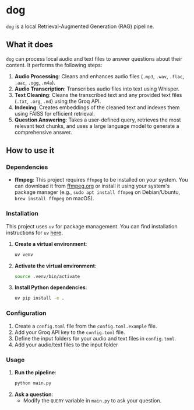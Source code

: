 # dog

`dog` is a local Retrieval-Augmented Generation (RAG) pipeline.

## What it does

`dog` can process local audio and text files to answer questions about their content. It performs the following steps:

1.  **Audio Processing**: Cleans and enhances audio files (`.mp3`, `.wav`, `.flac`, `.aac`, `.ogg`, `.m4a`).
2.  **Audio Transcription**: Transcribes audio files into text using Whisper.
3.  **Text Cleaning**: Cleans the transcribed text and any provided text files (`.txt`, `.org`, `.md`) using the Groq API.
4.  **Indexing**: Creates embeddings of the cleaned text and indexes them using FAISS for efficient retrieval.
5.  **Question Answering**: Takes a user-defined query, retrieves the most relevant text chunks, and uses a large language model to generate a comprehensive answer.

## How to use it

### Dependencies

- **ffmpeg**: This project requires `ffmpeg` to be installed on your system. You can download it from [ffmpeg.org](https://ffmpeg.org/download.html) or install it using your system's package manager (e.g., `sudo apt install ffmpeg` on Debian/Ubuntu, `brew install ffmpeg` on macOS).

### Installation

This project uses `uv` for package management. You can find installation instructions for `uv` [here](https://github.com/astral-sh/uv).

1.  **Create a virtual environment**:
    ```bash
    uv venv
    ```
2.  **Activate the virtual environment**:
    ```bash
    source .venv/bin/activate
    ```
3.  **Install Python dependencies**:
    ```bash
    uv pip install -e .
    ```

### Configuration

1.  Create a `config.toml` file from the `config.toml.example` file.
2.  Add your Groq API key to the `config.toml` file.
3.  Define the input folders for your audio and text files in `config.toml`.
4.  Add your audio/text files to the input folder

### Usage

1.  **Run the pipeline**:
    ```bash
    python main.py
    ```
2.  **Ask a question**:
    - Modify the `QUERY` variable in `main.py` to ask your question.
